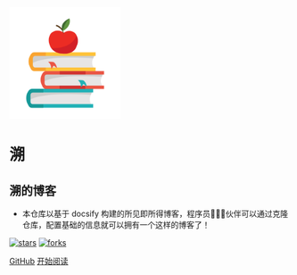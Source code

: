 <img src="_media/logo.png" width="200">

# 溯

## 溯的博客

- 本仓库以基于 docsify 构建的所见即所得博客，程序员👨🏻‍💻伙伴可以通过克隆仓库，配置基础的信息就可以拥有一个这样的博客了！
    
[![stars](https://badgen.net/github/stars/ekkoxusu/ekkoxusu.github.io?icon=github&color=4ab8a1)](https://github.com/ekkoxusu/ekkoxusu.github.io) [![forks](https://badgen.net/github/forks/ekkoxusu/ekkoxusu.github.io?icon=github&color=4ab8a1)](https://github.com/ekkoxusu/ekkoxusu.github.io) 

[GitHub](<https://github.com/ekkoxusu/ekkoxusu.github.io>)
[开始阅读](README.md)
